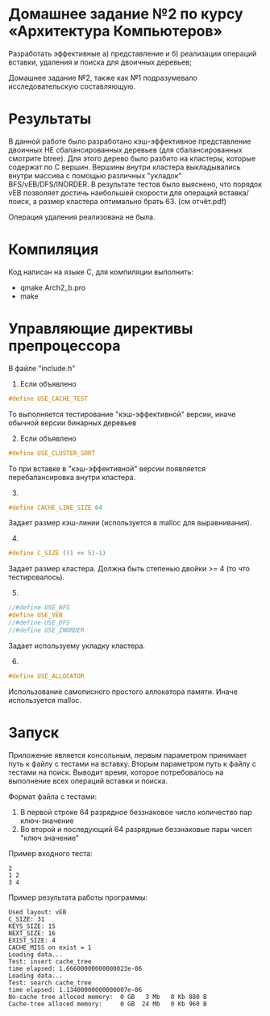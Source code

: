 # Домашнее задание №2 по курсу «Архитектура Компьютеров»
Разработать эффективные а) представление и б) реализации операций вставки, удаления и поиска для
двоичных деревьев;

Домашнее задание №2, также как №1 подразумевало исследовательскую составляющую.

# Результаты
В данной работе было разработано кэш-эффективное представление двоичных НЕ сбалансированных деревьев (для сбалансированных смотрите btree). Для этого дерево было разбито на кластеры, которые содержат по C вершин. Вершины внутри кластера выкладывались внутри массива с помощью различных "укладок" BFS/vEB/DFS/INORDER. В результате тестов было выяснено, что порядок vEB позволяет достичь наибольшей скорости для операций вставка/поиск, а размер кластера оптимально брать 63. (см отчёт.pdf)

Операция удаления реализована не была.

# Компиляция
Код написан на языке С, для компиляции выполнить:

- qmake Arch2_b.pro
- make

# Управляющие директивы препроцессора
В файле "include.h"
1. Если объявлено
```C
#define USE_CACHE_TEST
```
То выполняется тестирование "кэш-эффективной" версии, иначе обычной версии бинарных деревьев

2. Если объявлено
```C
#define USE_CLUSTER_SORT
```
То при вставке в "кэш-эффективной" версии появляется перебалансировка внутри кластера.

3.
```C
#define CACHE_LINE_SIZE 64 
```
Задает размер кэш-линии (используется в malloc для выравнивания).

4.
```C
#define C_SIZE ((1 << 5)-1) 
```
Задает размер кластера. Должна быть степенью двойки >= 4 (то что тестировалось).

5.
```C
//#define USE_BFS
#define USE_VEB
//#define USE_DFS
//#define USE_INORDER
```
Задает используему укладку кластера.

6.
```C
#define USE_ALLOCATOR
```
Использование самописного простого аллокатора памяти. Иначе используется malloc.

# Запуск
Приложение является консольным, первым параметром принимает путь к файлу с тестами на вставку.
Вторым параметром путь к файлу с тестами на поиск.
Выводит время, которое потребовалось на выполнение всех операций вставки и поиска.

Формат файла с тестами:
1. В первой строке 64 разрядное беззнаковое число количество пар ключ-значение
2. Во второй и последующий 64 разрядные беззнаковые пары чисел "ключ значение"

Пример входного теста:
```
2
1 2
3 4
```
Пример результата работы программы:
```
Used layout: vEB
C_SIZE: 31
KEYS_SIZE: 15
NEXT_SIZE: 16
EXIST_SIZE: 4
CACHE_MISS on exist = 1
Loading data...
Test: insert cache_tree
time elapsed: 1.66600000000000023e-06
Loading data...
Test: search cache_tree
time elapsed: 1.13400000000000007e-06
No-cache tree alloced memory:  0 GB   3 Mb   0 Kb 880 B
Cache-tree alloced memory:     0 GB  24 Mb   0 Kb 960 B
```

